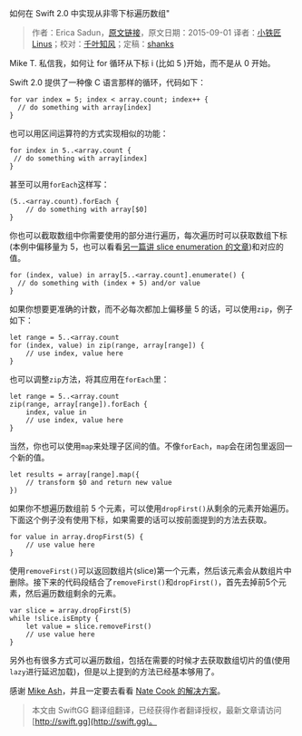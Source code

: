 如何在 Swift 2.0 中实现从非零下标遍历数组"

> 作者：Erica Sadun，[原文链接](http://ericasadun.com/2015/09/01/ask-erica-how-do-i-loop-from-non-zero-n-swiftlang/)，原文日期：2015-09-01
> 译者：[小铁匠Linus](http://linusling.com)；校对：[千叶知风](http://weibo.com/xiaoxxiao)；定稿：[shanks](http://codebuild.me/)
  










Mike T. 私信我，如何让 for 循环从下标 i (比如 5 )开始，而不是从 0 开始。

Swift 2.0 提供了一种像 C 语言那样的循环，代码如下：

    
    for var index = 5; index < array.count; index++ {
      // do something with array[index]
    }

也可以用区间运算符的方式实现相似的功能：



    
    for index in 5..<array.count {
     // do something with array[index]
    }

甚至可以用`forEach`这样写：

    
    (5..<array.count).forEach {
        // do something with array[$0]
    }

你也可以截取数组中你需要使用的部分进行遍历，每次遍历时可以获取数组下标(本例中偏移量为 5，也可以看看[另一篇讲 slice enumeration 的文章](http://ericasadun.com/2015/09/01/beta-6-slice-indices-zero-and-what-beta-6-doesnt-change-swiftlang/))和对应的值。

    
    for (index, value) in array[5..<array.count].enumerate() {
      // do something with (index + 5) and/or value
    }

如果你想要更准确的计数，而不必每次都加上偏移量 5 的话，可以使用`zip`，例子如下：

    
    let range = 5..<array.count
    for (index, value) in zip(range, array[range]) {        
        // use index, value here
    }
也可以调整`zip`方法，将其应用在`forEach`里：

    
    let range = 5..<array.count
    zip(range, array[range]).forEach {
        index, value in
        // use index, value here
    }

当然，你也可以使用`map`来处理子区间的值。不像`forEach`，`map`会在闭包里返回一个新的值。

    
    let results = array[range].map({
        // transform $0 and return new value
    })

如果你不想遍历数组前 5 个元素，可以使用`dropFirst()`从剩余的元素开始遍历。下面这个例子没有使用下标，如果需要的话可以按前面提到的方法去获取。

    
    for value in array.dropFirst(5) {
        // use value here
    }

使用`removeFirst()`可以返回数组片(slice)第一个元素，然后该元素会从数组片中删除。接下来的代码段结合了`removeFirst()`和`dropFirst()`，首先去掉前5个元素，然后遍历数组剩余的元素。

    
    var slice = array.dropFirst(5)
    while !slice.isEmpty {
        let value = slice.removeFirst()
        // use value here
    }

另外也有很多方式可以遍历数组，包括在需要的时候才去获取数组切片的值(使用`lazy`进行延迟加载)，但是以上提到的方法已经基本够用了。

感谢 [Mike Ash](http://mikeash.com/)，并且一定要去看看 [Nate Cook 的解决方案](https://gist.github.com/natecook1000/b6be8929451bb6f35ad4)。
> 本文由 SwiftGG 翻译组翻译，已经获得作者翻译授权，最新文章请访问 [http://swift.gg](http://swift.gg)。